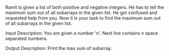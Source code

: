 Ramit is given a list of both positive and negative integers. He has to tell the maximum sum out of all subarrays in the given list. He got confused and requested help from you. Now it is your task to find the maximum sum out of all subarrays in the given list.

Input Description:
You are given a number 'n'. Next line contains n space separated numbers.

Output Description:
Print the max sum of subarray.

